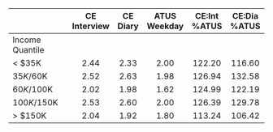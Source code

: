 
|                      | CE<br>Interview |  CE<br>Diary | ATUS<br>Weekday | CE:Int<br>%ATUS | CE:Dia<br>%ATUS |
| -------------------- | :----------: | :----------: | :----------: | :----------: | :----------: |
| Income Quantile      |              |              |              |              |              |
|     < $35K           |         2.44 |         2.33 |         2.00 |       122.20 |       116.60 |
|  $35K/$60K           |         2.52 |         2.63 |         1.98 |       126.94 |       132.58 |
|  $60K/$100K          |         2.02 |         1.98 |         1.62 |       124.99 |       122.19 |
| $100K/$150K          |         2.53 |         2.60 |         2.00 |       126.39 |       129.78 |
|     > $150K          |         2.04 |         1.92 |         1.80 |       113.24 |       106.42 |

